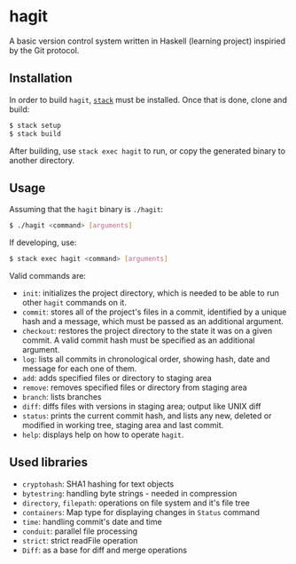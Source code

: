 # hagit

A basic version control system written in Haskell (learning project) inspiried by the Git protocol.

## Installation

In order to build `hagit`, [`stack`](http://docs.haskellstack.org/en/stable/README.html) must be installed.  Once that is done, clone and build:
```bash
$ stack setup
$ stack build
```
After building, use `stack exec hagit` to run, or copy the generated binary to another directory.

## Usage

Assuming that the `hagit` binary is `./hagit`:
```bash
$ ./hagit <command> [arguments]
```

If developing, use:
```bash
$ stack exec hagit <command> [arguments]
```

Valid commands are:

- `init`: initializes the project directory, which is needed to be able to run other `hagit` commands on it.
- `commit`: stores all of the project's files in a commit, identified by a unique hash and a message, which must be passed as an additional argument.
- `checkout`: restores the project directory to the state it was on a given commit.  A valid commit hash must be specified as an additional argument.
- `log`: lists all commits in chronological order, showing hash, date and message for each one of them.
- `add`: adds specified files or directory to staging area
- `remove`: removes specified files or directory from staging area
- `branch`: lists branches
- `diff`: diffs files with versions in staging area; output like UNIX diff
- `status`: prints the current commit hash, and lists any new, deleted or modified in working tree, staging area and last commit.
- `help`: displays help on how to operate `hagit`.

## Used libraries

- `cryptohash`: SHA1 hashing for text objects
- `bytestring`: handling byte strings - needed in compression
- `directory`, `filepath`: operations on file system and it's file tree
- `containers`: Map type for displaying changes in `Status` command
- `time`: handling commit's date and time
- `conduit`: parallel file processing
- `strict`: strict readFile operation
- `Diff`: as a base for diff and merge operations
